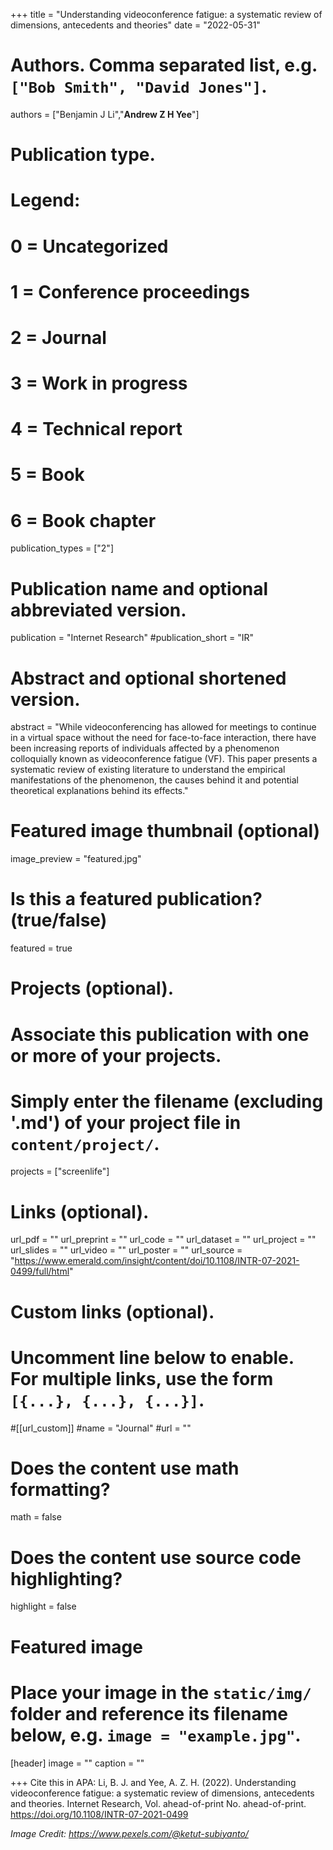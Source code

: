 +++
title = "Understanding videoconference fatigue: a systematic review of dimensions, antecedents and theories"
date = "2022-05-31"

# Authors. Comma separated list, e.g. `["Bob Smith", "David Jones"]`.

authors = ["Benjamin J Li","**Andrew Z H Yee**"]

# Publication type.
# Legend:
# 0 = Uncategorized
# 1 = Conference proceedings
# 2 = Journal
# 3 = Work in progress
# 4 = Technical report
# 5 = Book
# 6 = Book chapter
publication_types = ["2"]

# Publication name and optional abbreviated version.
publication = "Internet Research"
#publication_short = "IR"

# Abstract and optional shortened version.

abstract = "While videoconferencing has allowed for meetings to continue in a virtual space without the need for face-to-face interaction, there have been increasing reports of individuals affected by a phenomenon colloquially known as videoconference fatigue (VF). This paper presents a systematic review of existing literature to understand the empirical manifestations of the phenomenon, the causes behind it and potential theoretical explanations behind its effects."

# Featured image thumbnail (optional)
image_preview = "featured.jpg"

# Is this a featured publication? (true/false)
featured = true

# Projects (optional).
#   Associate this publication with one or more of your projects.
#   Simply enter the filename (excluding '.md') of your project file in `content/project/`.
projects = ["screenlife"]

# Links (optional).
url_pdf = ""
url_preprint = ""
url_code = ""
url_dataset = ""
url_project = ""
url_slides = ""
url_video = ""
url_poster = ""
url_source = "https://www.emerald.com/insight/content/doi/10.1108/INTR-07-2021-0499/full/html"

# Custom links (optional).
#   Uncomment line below to enable. For multiple links, use the form `[{...}, {...}, {...}]`.
#[[url_custom]]
#name = "Journal"
#url = ""

# Does the content use math formatting?
math = false

# Does the content use source code highlighting?
highlight = false
  
# Featured image
# Place your image in the `static/img/` folder and reference its filename below, e.g. `image = "example.jpg"`.
[header]
image = ""
caption = ""

+++
Cite this in APA: Li, B. J. and Yee, A. Z. H. (2022). Understanding videoconference fatigue: a systematic review of dimensions, antecedents and theories. Internet Research, Vol. ahead-of-print No. ahead-of-print. https://doi.org/10.1108/INTR-07-2021-0499

_Image Credit: https://www.pexels.com/@ketut-subiyanto/_
